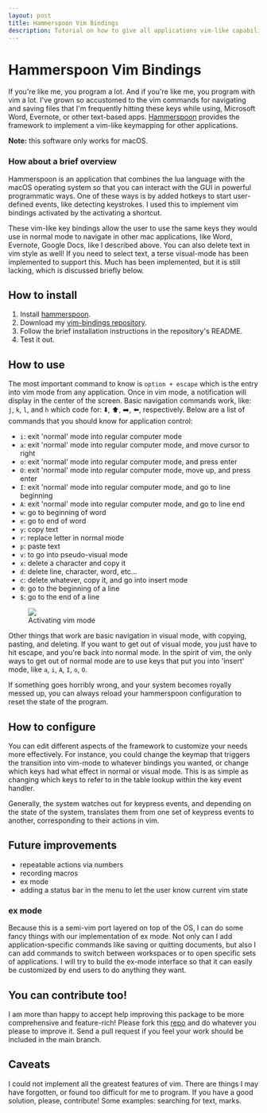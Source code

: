 ```yaml
---
layout: post
title: Hammerspoon Vim Bindings
description: Tutorial on how to give all applications vim-like capabilities
---
```

# Hammerspoon Vim Bindings

If you're like me, you program a lot. And if you're like me, you program with
vim a lot. I've grown so accustomed to the vim commands for navigating and
saving files that I'm frequently hitting these keys while using, Microsoft Word,
Evernote, or other text-based apps. [Hammerspoon] provides the framework to
implement a vim-like keymapping for other applications.

**Note:** this software only works for macOS.

### How about a brief overview

Hammerspoon is an application that combines the lua language with
the macOS operating system so that you can interact with the GUI in
powerful programmatic ways. One of these ways is by added hotkeys to start
user-defined events, like detecting keystrokes. I used this to implement
vim bindings activated by the activating a shortcut. 

These vim-like key bindings allow the user to use the same keys they would
use in normal mode to navigate in other mac applications, like Word, Evernote,
Google Docs, like I described above. You can also delete text in vim style
as well! If you need to select text, a terse visual-mode has been
implemented to support this. Much has been implemented, but it is still
lacking, which is discussed briefly below.

## How to install

1. Install [hammerspoon].
2. Download my [vim-bindings repository][vim].
3. Follow the brief installation instructions in the repository's README.
4. Test it out.

## How to use

The most important command to know is `option + escape` which is the entry into
vim mode from any application. Once in vim mode, a notification will display
in the center of the screen. Basic navigation commands work, like: `j`, `k`,
`l`, and `h` which code for: :arrow_down:, :arrow_up:, :arrow_right:, :arrow_left:, respectively.
Below are a list of commands that you should know for application control:
- `i`: exit 'normal' mode into regular computer mode
- `a`: exit 'normal' mode into regular computer mode, and move cursor to right
- `o`: exit 'normal' mode into regular computer mode, and press enter
- `O`: exit 'normal' mode into regular computer mode, move up, and press enter
- `I`: exit 'normal' mode into regular computer mode, and go to line beginning
- `A`: exit 'normal' mode into regular computer mode, and go to line end
- `w`: go to beginning of word
- `e`: go to end of word
- `y`: copy text
- `r`: replace letter in normal mode
- `p`: paste text
- `v`: to go into pseudo-visual mode
- `x`: delete a character and copy it
- `d`: delete line, character, word, etc...
- `c`: delete whatever, copy it, and go into insert mode
- `0`: go to the beginning of a line
- `$`: go to the end of a line

<figure>
<img src="http://i.imgur.com/C9Hdhkc.gif">
<figcaption>
Activating vim mode
</figcaption>
</figure>

Other things that work are basic navigation in visual mode, with copying,
pasting, and deleting. If you want to get out of visual mode, you just have
to hit escape, and you're back into normal mode. In the spirit of vim, the
only ways to get out of normal mode are to use keys that put you into 'insert'
mode, like `a`, `i`, `A`, `I`, `o`, `O`.

If something goes horribly wrong, and your system becomes royally messed up,
you can always reload your hammerspoon configuration to reset the state of
the program.

## How to configure

You can edit different aspects of the framework to customize your
needs more effectively. For instance, you could change the keymap that triggers
the transition into vim-mode to whatever bindings you wanted, or change which
keys had what effect in normal or visual mode. This is as simple as changing
which keys to refer to in the table lookup within the key event handler.

Generally, the system watches out for keypress events, and depending on the
state of the system, translates them from one set of keypress events to another,
corresponding to their actions in vim.

## Future improvements

- repeatable actions via numbers
- recording macros
- ex mode
- adding a status bar in the menu to let the user know current vim state

### ex mode

Because this is a semi-vim port layered on top of the OS, I can do some
fancy things with our implementation of ex mode. Not only can I add
application-specific commands like saving or quitting documents, but also
I can add commands to switch between workspaces or to open specific sets
of applications. I will try to build the ex-mode interface so that it can
easily be customized by end users to do anything they want.

## You can contribute too!

I am more than happy to accept help improving this package to be more comprehensive
and feature-rich! Please fork this [repo][vim] and do whatever you please to
improve it. Send a pull request if you feel your work should be included in the main
branch.

## Caveats

I could not implement all the greatest features of vim. There are things I may
have forgotten, or found too difficult for me to program. If you have a good
solution, please, contribute! Some examples: searching for text, marks.

[hammerspoon]: http://www.hammerspoon.org/
[vim]: https://github.com/wingillis/hammerspoon-vim-bindings
